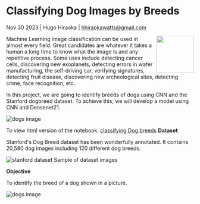 # Classifying Dog Images by Breeds

Nov 30 2023 | Hugo Hiraoka | hhiraokawatts@gmail.com

<img align="right" src="https://github.com/hugohiraoka/Classifying_Dog_images_by_Breeds/blob/b7f8e393e5dc5ec9a3a3867d3d21f1304d4ea3d2/img/dog_1.gif" width="100">

Machine Learning image classification can be used in almost every field. Great candidates are whatever it takes a human a long time to know what the image is and any repetitive process. Some uses include detecting cancer cells, discovering new exoplanets, detecting errors in wafer manufacturing, the self-driving car, verifying signatures, detecting fruit disease, discovering new archeological sites, detecting crime, face recognition, etc.

In this project, we are going to identify breeds of dogs using CNN and the Stanford dogbreed dataset.
To achieve this, we will develop a model using CNN and Densenet21.


![dogs image](https://i.imgur.com/GNpLCsP.jpg)

To view html version of the notebook: [classifying Dog breeds](https://htmlpreview.github.io/?https://github.com/hugohiraoka/Classifying_Dog_images_by_Breeds/blob/main/html/Classifying_Dog_Images_by_Breeds.html)
**Dataset**

Stanford's Dog Breed dataset has been wonderfully annotated. It contains 20,580 dog images including 120 different dog breeds.

![stanford dataset](https://i.imgur.com/9emiC8y.jpg)
Sample of dataset images

**Objective**

To identify the breed of a dog shown in a picture.

![dogs image](https://i.imgur.com/4mYqblX.jpg)

